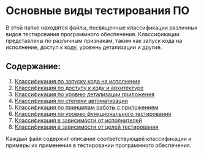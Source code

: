# Основные виды тестирования ПО

В этой папке находятся файлы, посвященные классификации различных видов тестирования программного обеспечения. Классификации представлены по различным признакам, таким как запуск кода на исполнение, доступ к коду, уровень детализации и другие.

## Содержание:

1. [Классификация по запуску кода на исполнение](1.%20Execution-based.md)
2. [Классификация по доступу к коду и архитектуре](2.%20Code-access.md)
3. [Классификация по уровню детализации приложения](3.%20Detail-level.md)
4. [Классификация по степени автоматизации](4.%20Automation-degree.md)
5. [Классификация по принципам работы с приложением](5.%20Working-principles.md)
6. [Классификация по уровню функционального тестирования](6.%20Functional-level.md)
7. [Классификация в зависимости от исполнителей](7.%20Executors.md)
8. [Классификация в зависимости от целей тестирования](8.%20Goals.md)

Каждый файл содержит описание соответствующей классификации и примеры их применения в тестировании программного обеспечения.
